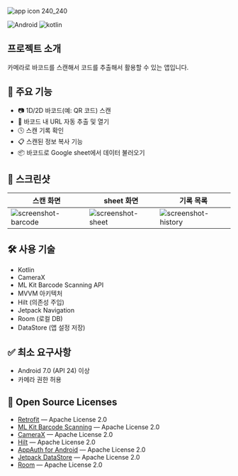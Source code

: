 ![app icon 240_240](https://github.com/user-attachments/assets/1f0dae10-bccb-4c87-8746-54ad2c847ea1)

![Android](https://img.shields.io/badge/Android-%2334A853?style=for-the-badge&logo=Android&logoColor=white)
![kotlin](https://img.shields.io/badge/Kotlin-%237F52FF?style=for-the-badge&logo=Kotlin&logoColor=white)

## 프로젝트 소개
카메라로 바코드를 스캔해서 코드를 추출해서 활용할 수 있는 앱입니다.

## 🚀 주요 기능

- 📷 1D/2D 바코드(예: QR 코드) 스캔
- 🔗 바코드 내 URL 자동 추출 및 열기
- 🕓 스캔 기록 확인
- 📋 스캔된 정보 복사 기능
- 📦 바코드로 Google sheet에서 데이터 불러오기

## 📸 스크린샷
| 스캔 화면 | sheet 화면 | 기록 목록 |
|-----------|------------|-------------|
| ![screenshot-barcode](https://github.com/user-attachments/assets/90e78030-4b38-4f33-8718-a98d19586928) | ![screenshot-sheet](https://github.com/user-attachments/assets/935fbb7c-b978-46a8-911e-67d0c208a257)| ![screenshot-history](https://github.com/user-attachments/assets/06a04aaf-4343-4d2c-865a-dc44888dd0b2)|



## 🛠 사용 기술

- Kotlin
- CameraX
- ML Kit Barcode Scanning API
- MVVM 아키텍처
- Hilt (의존성 주입)
- Jetpack Navigation
- Room (로컬 DB)
- DataStore (앱 설정 저장)

## ✅ 최소 요구사항

- Android 7.0 (API 24) 이상
- 카메라 권한 허용

## 🧾 Open Source Licenses

- [Retrofit](https://square.github.io/retrofit/) — Apache License 2.0
- [ML Kit Barcode Scanning](https://developers.google.com/ml-kit/vision/barcode-scanning) — Apache License 2.0
- [CameraX](https://developer.android.com/training/camerax) — Apache License 2.0
- [Hilt](https://dagger.dev/hilt/) — Apache License 2.0
- [AppAuth for Android](https://github.com/openid/AppAuth-Android) — Apache License 2.0
- [Jetpack DataStore](https://developer.android.com/topic/libraries/architecture/datastore) — Apache License 2.0
- [Room](https://developer.android.com/training/data-storage/room) — Apache License 2.0


